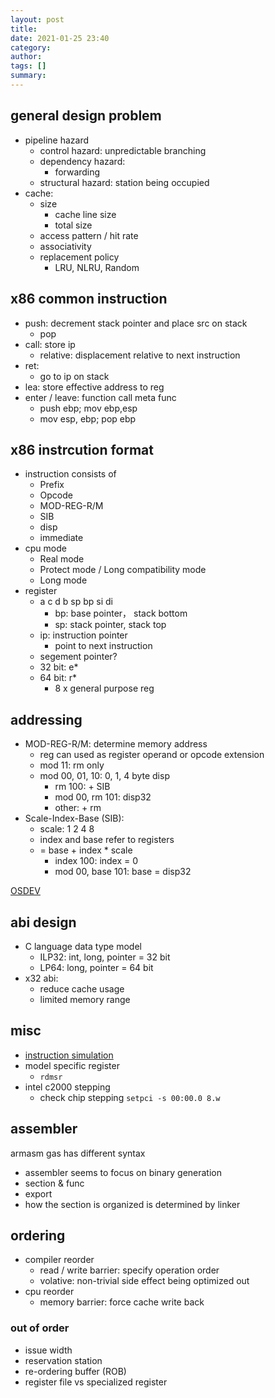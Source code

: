```yaml
---
layout: post
title: 
date: 2021-01-25 23:40
category: 
author: 
tags: []
summary: 
---
```


## general design problem

* pipeline hazard
  * control hazard: unpredictable branching
  * dependency hazard: 
    * forwarding
  * structural hazard: station being occupied
* cache:
  * size
    * cache line size
    * total size
  * access pattern / hit rate
  * associativity
  * replacement policy
    * LRU, NLRU, Random

## x86 common instruction

* push: decrement stack pointer and place src on stack
  * pop
* call: store ip
  * relative: displacement relative to next instruction
* ret:
  * go to ip on stack
* lea: store effective address to reg
* enter / leave: function call meta func
  * push ebp; mov ebp,esp
  * mov esp, ebp; pop ebp 

## x86 instrcution format

* instruction consists of
  * Prefix
  * Opcode
  * MOD-REG-R/M
  * SIB
  * disp
  * immediate
* cpu mode
  * Real mode
  * Protect mode / Long compatibility mode
  * Long mode
* register
  * a c d b sp bp si di
    * bp: base pointer， stack bottom
    * sp: stack pointer, stack top
  * ip: instruction pointer
    * point to next instruction
  * segement pointer?
  * 32 bit: e*
  * 64 bit: r*
    * 8 x general purpose reg

## addressing

* MOD-REG-R/M: determine memory address
  * reg can used as register operand or opcode extension
  * mod 11: rm only
  * mod 00, 01, 10: 0, 1, 4 byte disp
    * rm 100: + SIB
    * mod 00, rm 101: disp32
    * other: + rm
* Scale-Index-Base (SIB):
  * scale: 1 2 4 8
  * index and base refer to registers
  * = base + index * scale
    * index 100: index = 0
    * mod 00, base 101: base = disp32 

[OSDEV](https://wiki.osdev.org/X86-64_Instruction_Encoding)

## abi design

* C language data type model
  * ILP32: int, long, pointer = 32 bit
  * LP64: long, pointer = 64 bit
* x32 abi:
  * reduce cache usage
  * limited memory range

## misc

* [instruction simulation](https://software.intel.com/content/www/us/en/develop/articles/intel-software-development-emulator.html)
* model specific register
  * `rdmsr`
* intel c2000 stepping
  * check chip stepping `setpci -s 00:00.0 8.w`

## assembler

armasm
gas 
has different syntax

* assembler seems to focus on binary generation
* section & func
* export
* how the section is organized is determined by linker

## ordering

- compiler reorder
  - read / write barrier: specify operation order
  - volative: non-trivial side effect being optimized out
- cpu reorder
  - memory barrier: force cache write back

### out of order

* issue width
* reservation station
* re-ordering buffer (ROB)
* register file vs specialized register
